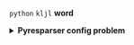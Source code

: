 `python` `kljl` __word__
<details>
  <summary><b>Pyresparser config problem</b></summary>
  `pyresparser` is a simple resume parser used for extracting information from resumes. pyresparser work with spacy. But now it don't work properly in spacy latest version. When we run pyresparser in latest version show show ```config``` error *word* or _word_

  
   ```javascript
// Install package
pip install pyresparser
```
from pyresparser import ResumeParser
data = ResumeParser('/path/to/resume/file').get_extracted_data()

  <b>Features</b>
  - Extract name
  - Extract email
  - Extract mobile numbers
  - Extract skills
  - Extract total experience
  - Extract college name
  - Extract degree
  - Extract designation
  - Extract company names
  
  <b>Virtual Environment</b>
  - Item 2
    - Sub-item 1
    - Sub-item 2
  - Item 3
 __word__
  
</details>

